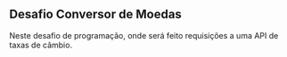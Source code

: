 ## Desafio Conversor de Moedas

Neste desafio de programação, onde será feito requisições a uma API de taxas de câmbio.